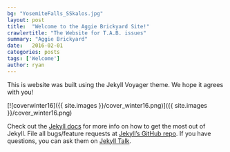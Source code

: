 ```yaml
---
bg: "YosemiteFalls_SSkalos.jpg"
layout: post
title:  "Welcome to the Aggie Brickyard Site!"
crawlertitle: "The Website for T.A.B. issues"
summary: "Aggie Brickyard"
date:   2016-02-01
categories: posts
tags: ['Welcome']
author: ryan
---
```


This is website was built using the Jekyll Voyager theme. We hope it agrees with you!

[![coverwinter16]({{ site.images }}/cover_winter16.png)]({{ site.images }}/cover_winter16.png)

Check out the [Jekyll docs][jekyll-docs] for more info on how to get the most out of Jekyll. File all bugs/feature requests at [Jekyll’s GitHub repo][jekyll-gh]. If you have questions, you can ask them on [Jekyll Talk][jekyll-talk].

[jekyll-docs]: http://jekyllrb.com/docs/home
[jekyll-gh]:   https://github.com/jekyll/jekyll
[jekyll-talk]: https://talk.jekyllrb.com/
